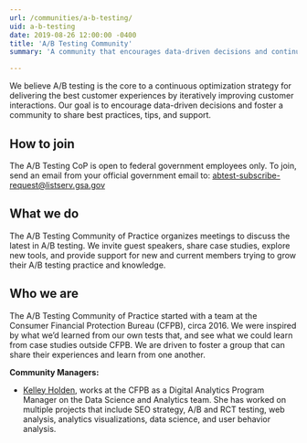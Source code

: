 ```yaml
---
url: /communities/a-b-testing/
uid: a-b-testing
date: 2019-08-26 12:00:00 -0400
title: 'A/B Testing Community'
summary: 'A community that encourages data-driven decisions and continuous optimization of A&#47;B testing, and shares best practices, tips, and support&#46;'

---
```


We believe A/B testing is the core to a continuous optimization strategy for delivering the best customer experiences by iteratively improving customer interactions. Our goal is to encourage data-driven decisions and foster a community to share best practices, tips, and support.

## How to join

The A/B Testing CoP is open to federal government employees only. To join, send an email from your official government email to: [abtest-subscribe-request@listserv.gsa.gov](mailto:abtest-subscribe-request@listserv.gsa.gov)

## What we do

The A/B Testing Community of Practice organizes meetings to discuss the latest in A/B testing. We invite guest speakers, share case studies, explore new tools, and provide support for new and current members trying to grow their A/B testing practice and knowledge.

## Who we are

The A/B Testing Community of Practice started with a team at the Consumer Financial Protection Bureau (CFPB), circa 2016. We were inspired by what we’d learned from our own tests that, and see what we could learn from case studies outside CFPB. We are driven to foster a group that can share their experiences and learn from one another.

**Community Managers:** 

- [Kelley Holden](mailto:kelley.holden@cfpb.gov), works at the CFPB as a Digital Analytics Program Manager on the Data Science and Analytics team. She has worked on multiple projects that include SEO strategy, A/B and RCT testing, web analysis, analytics visualizations, data science, and user behavior analysis.


